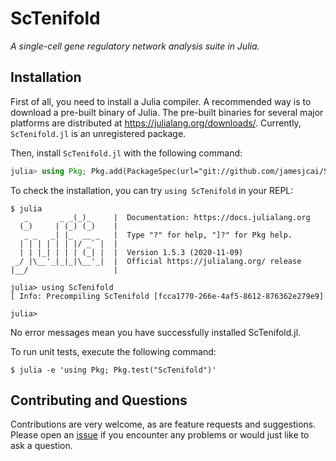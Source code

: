 # ScTenifold

*A single-cell gene regulatory network analysis suite in Julia.*

## Installation

First of all, you need to install a Julia compiler.  A recommended way is to
download a pre-built binary of Julia. The pre-built binaries for several major
platforms are distributed at <https://julialang.org/downloads/>. Currently,
`ScTenifold.jl` is an unregistered package.

Then, install `ScTenifold.jl` with the following command:

```julia
julia> using Pkg; Pkg.add(PackageSpec(url="git://github.com/jamesjcai/ScTenifold.jl.git"))
```

To check the installation, you can try `using ScTenifold` in your REPL:

    $ julia
       _       _ _(_)_     |  Documentation: https://docs.julialang.org
      (_)     | (_) (_)    |
       _ _   _| |_  __ _   |  Type "?" for help, "]?" for Pkg help.
      | | | | | | |/ _` |  |
      | | |_| | | | (_| |  |  Version 1.5.3 (2020-11-09)
     _/ |\__'_|_|_|\__'_|  |  Official https://julialang.org/ release
    |__/                   |

    julia> using ScTenifold
    [ Info: Precompiling ScTenifold [fcca1770-266e-4af5-8612-876362e279e9]

    julia>


No error messages mean you have successfully installed ScTenifold.jl.

To run unit tests, execute the following command:

    $ julia -e 'using Pkg; Pkg.test("ScTenifold")'


## Contributing and Questions

Contributions are very welcome, as are feature requests and suggestions. Please open an
[issue][issues-url] if you encounter any problems or would just like to ask a question.

[issues-url]: https://github.com/jamesjcai/ScTenifold.jl/issues
